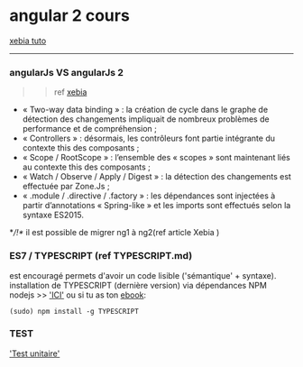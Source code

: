 # angular 2 cours
[xebia tuto](http://blog.xebia.fr/2016/04/15/angular-2-en-action/)

----

### angularJs VS angularJs 2
>> ref [xebia](http://blog.xebia.fr/2015/12/14/angular-2-presentation/)

* « Two-way data binding » : la création de cycle dans le graphe de détection des changements impliquait de nombreux problèmes de performance et de compréhension ;
* « Controllers » : désormais, les contrôleurs font partie intégrante du contexte this des composants ;
* « Scope / RootScope » : l’ensemble des « scopes » sont maintenant liés au contexte this des composants ;
* « Watch / Observe / Apply / Digest » : la détection des changements est effectuée par Zone.Js ;
* « .module / .directive / .factory » : les dépendances sont injectées à partir d’annotations « Spring-like » et les imports sont effectués selon la syntaxe ES2015.

**/!\** il est possible de migrer ng1 à ng2(ref article Xebia )

### ES7 / TYPESCRIPT (ref TYPESCRIPT.md)
est encouragé permets d'avoir un code lisible ('sémantique' + syntaxe).
installation de TYPESCRIPT (dernière version) via dépendances NPM nodejs  >> ['ICI'](https://books.ninja-squad.com/public/samples/Deviens_un_Ninja_avec_Angular_extrait.html#zero-to-something') ou si tu as ton [ebook]('):
```
(sudo) npm install -g TYPESCRIPT
```


### TEST
['Test unitaire'](https://angular.io/docs/ts/latest/testing/)


###

